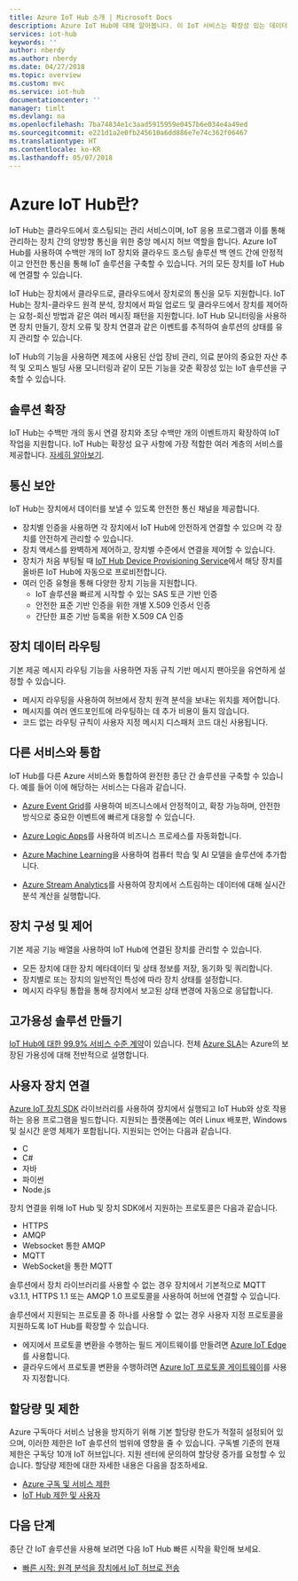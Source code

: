 ```yaml
---
title: Azure IoT Hub 소개 | Microsoft Docs
description: Azure IoT Hub에 대해 알아봅니다. 이 IoT 서비스는 확장성 있는 데이터 수집, 장치 관리 및 보안을 위해 구축되었습니다.
services: iot-hub
keywords: ''
author: nberdy
ms.author: nberdy
ms.date: 04/27/2018
ms.topic: overview
ms.custom: mvc
ms.service: iot-hub
documentationcenter: ''
manager: timlt
ms.devlang: na
ms.openlocfilehash: 7ba74834e1c3aad5915959e0457b6e034e4a49ed
ms.sourcegitcommit: e221d1a2e0fb245610a6dd886e7e74c362f06467
ms.translationtype: HT
ms.contentlocale: ko-KR
ms.lasthandoff: 05/07/2018
---
```

# <a name="what-is-azure-iot-hub"></a>Azure IoT Hub란?

IoT Hub는 클라우드에서 호스팅되는 관리 서비스이며, IoT 응용 프로그램과 이를 통해 관리하는 장치 간의 양방향 통신을 위한 중앙 메시지 허브 역할을 합니다. Azure IoT Hub를 사용하여 수백만 개의 IoT 장치와 클라우드 호스팅 솔루션 백 엔드 간에 안정적이고 안전한 통신을 통해 IoT 솔루션을 구축할 수 있습니다. 거의 모든 장치를 IoT Hub에 연결할 수 있습니다.

IoT Hub는 장치에서 클라우드로, 클라우드에서 장치로의 통신을 모두 지원합니다. IoT Hub는 장치-클라우드 원격 분석, 장치에서 파일 업로드 및 클라우드에서 장치를 제어하는 요청-회신 방법과 같은 여러 메시징 패턴을 지원합니다. IoT Hub 모니터링을 사용하면 장치 만들기, 장치 오류 및 장치 연결과 같은 이벤트를 추적하여 솔루션의 상태를 유지 관리할 수 있습니다.

IoT Hub의 기능을 사용하면 제조에 사용된 산업 장비 관리, 의료 분야의 중요한 자산 추적 및 오피스 빌딩 사용 모니터링과 같이 모든 기능을 갖춘 확장성 있는 IoT 솔루션을 구축할 수 있습니다.

## <a name="scale-your-solution"></a>솔루션 확장

IoT Hub는 수백만 개의 동시 연결 장치와 초당 수백만 개의 이벤트까지 확장하여 IoT 작업을 지원합니다. IoT Hub는 확장성 요구 사항에 가장 적합한 여러 계층의 서비스를 제공합니다. [자세히 알아보기](https://azure.microsoft.com/pricing/details/iot-hub/).

## <a name="secure-your-communications"></a>통신 보안

IoT Hub는 장치에서 데이터를 보낼 수 있도록 안전한 통신 채널을 제공합니다.

* 장치별 인증을 사용하면 각 장치에서 IoT Hub에 안전하게 연결할 수 있으며 각 장치를 안전하게 관리할 수 있습니다.
* 장치 액세스를 완벽하게 제어하고, 장치별 수준에서 연결을 제어할 수 있습니다.
* 장치가 처음 부팅될 때 [IoT Hub Device Provisioning Service](https://docs.microsoft.com/azure/iot-dps/)에서 해당 장치를 올바른 IoT Hub에 자동으로 프로비전합니다.
* 여러 인증 유형을 통해 다양한 장치 기능을 지원합니다.
  * IoT 솔루션을 빠르게 시작할 수 있는 SAS 토큰 기반 인증
  * 안전한 표준 기반 인증을 위한 개별 X.509 인증서 인증
  * 간단한 표준 기반 등록을 위한 X.509 CA 인증

## <a name="route-device-data"></a>장치 데이터 라우팅

기본 제공 메시지 라우팅 기능을 사용하면 자동 규칙 기반 메시지 팬아웃을 유연하게 설정할 수 있습니다.

* 메시지 라우팅을 사용하여 허브에서 장치 원격 분석을 보내는 위치를 제어합니다.
* 메시지를 여러 엔드포인트에 라우팅하는 데 추가 비용이 들지 않습니다.
* 코드 없는 라우팅 규칙이 사용자 지정 메시지 디스패처 코드 대신 사용됩니다.

## <a name="integrate-with-other-services"></a>다른 서비스와 통합

IoT Hub를 다른 Azure 서비스와 통합하여 완전한 종단 간 솔루션을 구축할 수 있습니다. 예를 들어 이에 해당하는 서비스는 다음과 같습니다.

* [Azure Event Grid](https://docs.microsoft.com/azure/event-grid/)를 사용하여 비즈니스에서 안정적이고, 확장 가능하며, 안전한 방식으로 중요한 이벤트에 빠르게 대응할 수 있습니다.

* [Azure Logic Apps](https://docs.microsoft.com/azure/logic-apps/)를 사용하여 비즈니스 프로세스를 자동화합니다.

* [Azure Machine Learning](https://docs.microsoft.com/azure/machine-learning/)을 사용하여 컴퓨터 학습 및 AI 모델을 솔루션에 추가합니다.

* [Azure Stream Analytics](https://docs.microsoft.com/azure/stream-analytics/)를 사용하여 장치에서 스트림하는 데이터에 대해 실시간 분석 계산을 실행합니다.

## <a name="configure-and-control-your-devices"></a>장치 구성 및 제어

기본 제공 기능 배열을 사용하여 IoT Hub에 연결된 장치를 관리할 수 있습니다.

* 모든 장치에 대한 장치 메타데이터 및 상태 정보를 저장, 동기화 및 쿼리합니다.
* 장치별로 또는 장치의 일반적인 특성에 따라 장치 상태를 설정합니다.
* 메시지 라우팅 통합을 통해 장치에서 보고된 상태 변경에 자동으로 응답합니다.

## <a name="make-your-solution-highly-available"></a>고가용성 솔루션 만들기

[IoT Hub에 대한 99.9% 서비스 수준 계약](https://azure.microsoft.com/support/legal/sla/iot-hub/)이 있습니다. 전체 [Azure SLA](https://azure.microsoft.com/support/legal/sla/)는 Azure의 보장된 가용성에 대해 전반적으로 설명합니다.

## <a name="connect-your-devices"></a>사용자 장치 연결

[Azure IoT 장치 SDK](https://docs.microsoft.com/azure/iot-hub/iot-hub-devguide-sdks) 라이브러리를 사용하여 장치에서 실행되고 IoT Hub와 상호 작용하는 응용 프로그램을 빌드합니다. 지원되는 플랫폼에는 여러 Linux 배포판, Windows 및 실시간 운영 체제가 포함됩니다. 지원되는 언어는 다음과 같습니다.

* C
* C#
* 자바
* 파이썬
* Node.js

장치 연결을 위해 IoT Hub 및 장치 SDK에서 지원하는 프로토콜은 다음과 같습니다.

* HTTPS
* AMQP
* Websocket 통한 AMQP
* MQTT
* WebSocket을 통한 MQTT

솔루션에서 장치 라이브러리를 사용할 수 없는 경우 장치에서 기본적으로 MQTT v3.1.1, HTTPS 1.1 또는 AMQP 1.0 프로토콜을 사용하여 허브에 연결할 수 있습니다.

솔루션에서 지원되는 프로토콜 중 하나를 사용할 수 없는 경우 사용자 지정 프로토콜을 지원하도록 IoT Hub를 확장할 수 있습니다.

* 에지에서 프로토콜 변환을 수행하는 필드 게이트웨이를 만들려면 [Azure IoT Edge](https://docs.microsoft.com/azure/iot-edge/)를 사용합니다.
* 클라우드에서 프로토콜 변환을 수행하려면 [Azure IoT 프로토콜 게이트웨이](https://github.com/Azure/azure-iot-protocol-gateway/blob/master/README.md)를 사용자 지정합니다.

## <a name="quotas-and-limits"></a>할당량 및 제한

Azure 구독마다 서비스 남용을 방지하기 위해 기본 할당량 한도가 적절히 설정되어 있으며, 이러한 제한은 IoT 솔루션의 범위에 영향을 줄 수 있습니다. 구독별 기준의 현재 제한은 구독당 10개 IoT 허브입니다. 지원 센터에 문의하여 할당량 증가를 요청할 수 있습니다. 할당량 제한에 대한 자세한 내용은 다음을 참조하세요.

* [Azure 구독 및 서비스 제한](../azure-subscription-service-limits.md)
* [IoT Hub 제한 및 사용자](https://azure.microsoft.com/blog/iot-hub-throttling-and-you/)

## <a name="next-steps"></a>다음 단계

종단 간 IoT 솔루션을 사용해 보려면 다음 IoT Hub 빠른 시작을 확인해 보세요.

* [빠른 시작: 원격 분석을 장치에서 IoT 허브로 전송](iot-hub-get-started.md)
